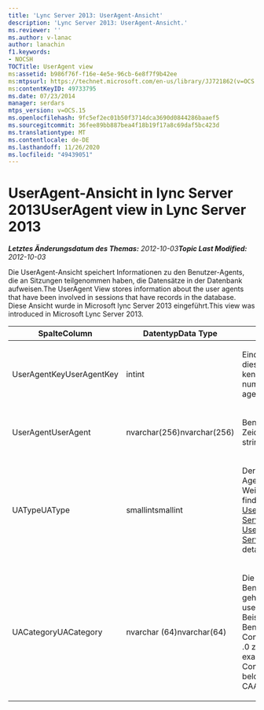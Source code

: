 ```yaml
---
title: 'Lync Server 2013: UserAgent-Ansicht'
description: 'Lync Server 2013: UserAgent-Ansicht.'
ms.reviewer: ''
ms.author: v-lanac
author: lanachin
f1.keywords:
- NOCSH
TOCTitle: UserAgent view
ms:assetid: b986f76f-f16e-4e5e-96cb-6e8f7f9b42ee
ms:mtpsurl: https://technet.microsoft.com/en-us/library/JJ721862(v=OCS.15)
ms:contentKeyID: 49733795
ms.date: 07/23/2014
manager: serdars
mtps_version: v=OCS.15
ms.openlocfilehash: 9fc5ef2ec01b50f3714dca3690d0844286baaef5
ms.sourcegitcommit: 36fee89bb887bea4f18b19f17a8c69daf5bc423d
ms.translationtype: MT
ms.contentlocale: de-DE
ms.lasthandoff: 11/26/2020
ms.locfileid: "49439051"
---
```

# <a name="useragent-view-in-lync-server-2013"></a><span data-ttu-id="924d2-103">UserAgent-Ansicht in lync Server 2013</span><span class="sxs-lookup"><span data-stu-id="924d2-103">UserAgent view in Lync Server 2013</span></span>

<div data-xmlns="http://www.w3.org/1999/xhtml">

<div class="topic" data-xmlns="http://www.w3.org/1999/xhtml" data-msxsl="urn:schemas-microsoft-com:xslt" data-cs="https://msdn.microsoft.com/">

<div data-asp="https://msdn2.microsoft.com/asp">



</div>

<div id="mainSection">

<div id="mainBody"><span data-ttu-id="924d2-104">

<span> </span></span><span class="sxs-lookup"><span data-stu-id="924d2-104">

<span> </span></span></span>

<span data-ttu-id="924d2-105">_**Letztes Änderungsdatum des Themas:** 2012-10-03_</span><span class="sxs-lookup"><span data-stu-id="924d2-105">_**Topic Last Modified:** 2012-10-03_</span></span>

<span data-ttu-id="924d2-106">Die UserAgent-Ansicht speichert Informationen zu den Benutzer-Agents, die an Sitzungen teilgenommen haben, die Datensätze in der Datenbank aufweisen.</span><span class="sxs-lookup"><span data-stu-id="924d2-106">The UserAgent View stores information about the user agents that have been involved in sessions that have records in the database.</span></span> <span data-ttu-id="924d2-107">Diese Ansicht wurde in Microsoft lync Server 2013 eingeführt.</span><span class="sxs-lookup"><span data-stu-id="924d2-107">This view was introduced in Microsoft Lync Server 2013.</span></span>


<table>
<colgroup>
<col style="width: 33%" />
<col style="width: 33%" />
<col style="width: 33%" />
</colgroup>
<thead>
<tr class="header">
<th><span data-ttu-id="924d2-108">Spalte</span><span class="sxs-lookup"><span data-stu-id="924d2-108">Column</span></span></th>
<th><span data-ttu-id="924d2-109">Datentyp</span><span class="sxs-lookup"><span data-stu-id="924d2-109">Data Type</span></span></th>
<th><span data-ttu-id="924d2-110">Details</span><span class="sxs-lookup"><span data-stu-id="924d2-110">Details</span></span></th>
</tr>
</thead>
<tbody>
<tr class="odd">
<td><p><span data-ttu-id="924d2-111">UserAgentKey</span><span class="sxs-lookup"><span data-stu-id="924d2-111">UserAgentKey</span></span></p></td>
<td><p><span data-ttu-id="924d2-112">int</span><span class="sxs-lookup"><span data-stu-id="924d2-112">int</span></span></p></td>
<td><p><span data-ttu-id="924d2-113">Eindeutige Nummer, die diesen Benutzer-Agent kennzeichnet.</span><span class="sxs-lookup"><span data-stu-id="924d2-113">Unique number identifying this user agent.</span></span></p></td>
</tr>
<tr class="even">
<td><p><span data-ttu-id="924d2-114">UserAgent</span><span class="sxs-lookup"><span data-stu-id="924d2-114">UserAgent</span></span></p></td>
<td><p><span data-ttu-id="924d2-115">nvarchar(256)</span><span class="sxs-lookup"><span data-stu-id="924d2-115">nvarchar(256)</span></span></p></td>
<td><p><span data-ttu-id="924d2-116">Benutzer-Agent-Zeichenfolge.</span><span class="sxs-lookup"><span data-stu-id="924d2-116">User agent string.</span></span></p></td>
</tr>
<tr class="odd">
<td><p><span data-ttu-id="924d2-117">UAType</span><span class="sxs-lookup"><span data-stu-id="924d2-117">UAType</span></span></p></td>
<td><p><span data-ttu-id="924d2-118">smallint</span><span class="sxs-lookup"><span data-stu-id="924d2-118">smallint</span></span></p></td>
<td><p><span data-ttu-id="924d2-119">Der Typ des Benutzer-Agents.</span><span class="sxs-lookup"><span data-stu-id="924d2-119">Type of user agent.</span></span> <span data-ttu-id="924d2-120">Weitere Informationen finden Sie <a href="lync-server-2013-useragent-table.md">in der UserAgent-Tabelle in lync Server 2013</a> .</span><span class="sxs-lookup"><span data-stu-id="924d2-120">See the <a href="lync-server-2013-useragent-table.md">UserAgent table in Lync Server 2013</a> for more details.</span></span></p></td>
</tr>
<tr class="even">
<td><p><span data-ttu-id="924d2-121">UACategory</span><span class="sxs-lookup"><span data-stu-id="924d2-121">UACategory</span></span></p></td>
<td><p><span data-ttu-id="924d2-122">nvarchar (64)</span><span class="sxs-lookup"><span data-stu-id="924d2-122">nvarchar(64)</span></span></p></td>
<td><p><span data-ttu-id="924d2-123">Die Kategorie, zu der der Benutzer-Agent gehört.</span><span class="sxs-lookup"><span data-stu-id="924d2-123">Category that the user agent belongs to.</span></span> <span data-ttu-id="924d2-124">Beispielsweise gehört der Benutzer-Agent Conferencing_Attendant_1 .0 zu UACategory CAA.</span><span class="sxs-lookup"><span data-stu-id="924d2-124">For example, the user agent Conferencing_Attendant_1.0 belongs to the UACategory CAA.</span></span></p></td>
</tr>
</tbody>
</table><span data-ttu-id="924d2-125">


</div>

<span> </span>

</div>

</div>

</span><span class="sxs-lookup"><span data-stu-id="924d2-125">


</div>

<span> </span>

</div>

</div>

</span></span></div>

